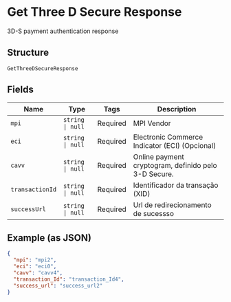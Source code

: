 
# Get Three D Secure Response

3D-S payment authentication response

## Structure

`GetThreeDSecureResponse`

## Fields

| Name | Type | Tags | Description |
|  --- | --- | --- | --- |
| `mpi` | `string \| null` | Required | MPI Vendor |
| `eci` | `string \| null` | Required | Electronic Commerce Indicator (ECI) (Opcional) |
| `cavv` | `string \| null` | Required | Online payment cryptogram, definido pelo 3-D Secure. |
| `transactionId` | `string \| null` | Required | Identificador da transação (XID) |
| `successUrl` | `string \| null` | Required | Url de redirecionamento de sucessso |

## Example (as JSON)

```json
{
  "mpi": "mpi2",
  "eci": "eci0",
  "cavv": "cavv4",
  "transaction_Id": "transaction_Id4",
  "success_url": "success_url2"
}
```

